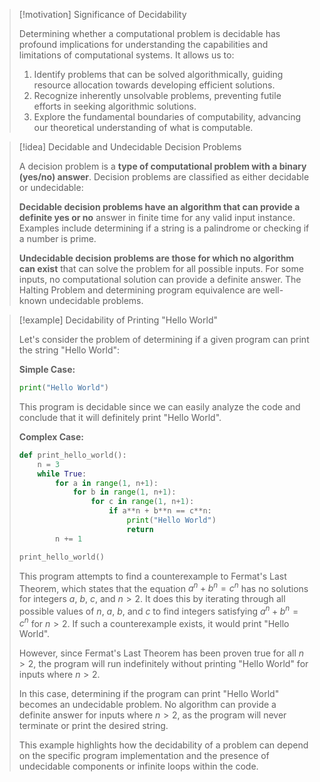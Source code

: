 > [!motivation] Significance of Decidability
>
> Determining whether a computational problem is decidable  has profound implications for understanding the capabilities and limitations of computational systems. It allows us to:
>
> 1. Identify problems that can be solved algorithmically, guiding resource allocation towards developing efficient solutions.
> 2. Recognize inherently unsolvable problems, preventing futile efforts in seeking algorithmic solutions.
> 3. Explore the fundamental boundaries of computability, advancing our theoretical understanding of what is computable.

> [!idea] Decidable and Undecidable Decision Problems
>
> A decision problem is a **type of computational problem with a binary (yes/no) answer**. Decision problems are classified as either decidable or undecidable:
>
> **Decidable decision problems have an algorithm that can provide a definite yes or no** answer in finite time for any valid input instance. Examples include determining if a string is a palindrome or checking if a number is prime.
>
> **Undecidable decision problems are those for which no algorithm can exist** that can solve the problem for all possible inputs. For some inputs, no computational solution can provide a definite answer. The Halting Problem and determining program equivalence are well-known undecidable problems.

> [!example] Decidability of Printing "Hello World"
>
> Let's consider the problem of determining if a given program can print the string "Hello World":
>
> **Simple Case:**
> ```python
> print("Hello World")
> ```
> This program is decidable since we can easily analyze the code and conclude that it will definitely print "Hello World".
>
> **Complex Case:**
> ```python
> def print_hello_world():
>     n = 3
>     while True:
>         for a in range(1, n+1):
>             for b in range(1, n+1):
>                 for c in range(1, n+1):
>                     if a**n + b**n == c**n:
>                         print("Hello World")
>                         return
>         n += 1
>
> print_hello_world()
> ```
> This program attempts to find a counterexample to Fermat's Last Theorem, which states that the equation $a^n + b^n = c^n$ has no solutions for integers $a$, $b$, $c$, and $n > 2$. It does this by iterating through all possible values of $n$, $a$, $b$, and $c$ to find integers satisfying $a^n + b^n = c^n$ for $n > 2$. If such a counterexample exists, it would print "Hello World".
>
> However, since Fermat's Last Theorem has been proven true for all $n > 2$, the program will run indefinitely without printing "Hello World" for inputs where $n > 2$.
>
> In this case, determining if the program can print "Hello World" becomes an undecidable problem. No algorithm can provide a definite answer for inputs where $n > 2$, as the program will never terminate or print the desired string.
>
> This example highlights how the decidability of a problem can depend on the specific program implementation and the presence of undecidable components or infinite loops within the code.
